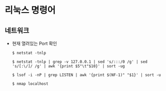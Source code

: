 # 리눅스 명령어

## 네트워크

* 현재 열려있는 Port 확인

  ```shell
  $ netstat -tnlp
  ```

  ```shell
  $ netstat -tnlp | grep -v 127.0.0.1 | sed 's/:::/0 /g' | sed 's/[:\/]/ /g' | awk '{print $5"\t"$10}' | sort -ug
  ```

  ```shell
  $ lsof -i -nP | grep LISTEN | awk '{print $(NF-1)" "$1}' | sort -u
  ```

  ```shell
  $ nmap localhost
  ```

  ​

